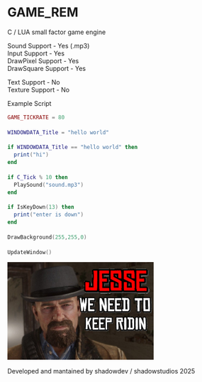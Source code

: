 # GAME_REM
C / LUA small factor game engine

Sound Support - Yes (.mp3)<br>
Input Support - Yes<br>
DrawPixel Support - Yes<br>
DrawSquare Support - Yes<br>


Text Support - No<br>
Texture Support - No


Example Script<br>
```lua
GAME_TICKRATE = 80

WINDOWDATA_Title = "hello world"

if WINDOWDATA_Title == "hello world" then
  print("hi")
end

if C_Tick % 10 then
  PlaySound("sound.mp3")
end

if IsKeyDown(13) then
  print("enter is down")
end

DrawBackground(255,255,0)

UpdateWindow()
```

<img src="JSE.jpg"></img>

Developed and mantained by shadowdev / shadowstudios 2025
